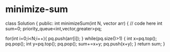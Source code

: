 # minimize-sum
class Solution {
public:
    int minimizeSum(int N, vector<int> arr) {
        // code here
        int sum=0;
      priority_queue<int,vector<int>,greater<int>>pq;
   
   for(int i=0;i<N;i++){
          pq.push(arr[i]);
      }
      while(pq.size()>1)
      {
          int x=pq.top();
          pq.pop();
          int y=pq.top();
          pq.pop();
          sum+=x+y;
          pq.push(x+y);
      }
      return sum;
    }
